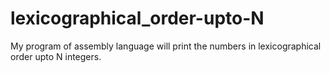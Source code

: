 # lexicographical_order-upto-N
My program of assembly language will print the numbers in lexicographical order upto N integers.

